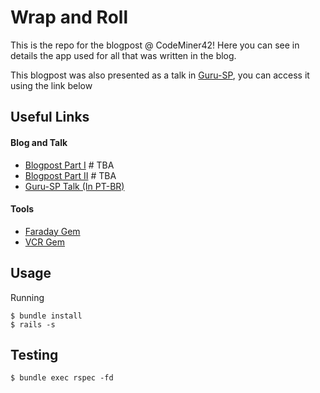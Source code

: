 # Wrap and Roll
This is the repo for the blogpost @ CodeMiner42! Here you can see in details the app used for all that was written in the blog.

This blogpost was also presented as a talk in [Guru-SP](https://www.gurusp.org/), you can access it using the link below

## Useful Links
#### Blog and Talk
* [Blogpost Part I]() # TBA
* [Blogpost Part II]() # TBA
* [Guru-SP Talk (In PT-BR)](https://www.youtube.com/live/wPHEzj-YcpU?si=RwgHn5ghwVd7_E_N&t=2046)

#### Tools
* [Faraday Gem](https://github.com/lostisland/faraday)
* [VCR Gem](https://github.com/vcr/vcr)

## Usage
Running
```console
$ bundle install
$ rails -s
```

## Testing
```console
$ bundle exec rspec -fd
```
